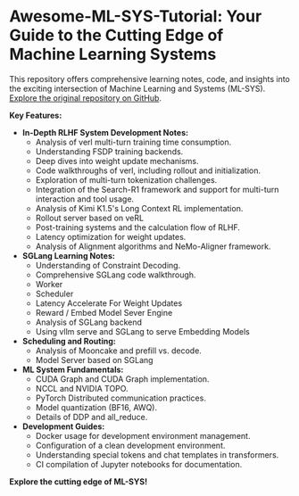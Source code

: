 # Awesome-ML-SYS-Tutorial: Your Guide to the Cutting Edge of Machine Learning Systems

This repository offers comprehensive learning notes, code, and insights into the exciting intersection of Machine Learning and Systems (ML-SYS).  [Explore the original repository on GitHub](https://github.com/zhaochenyang20/Awesome-ML-SYS-Tutorial).

**Key Features:**

*   **In-Depth RLHF System Development Notes:**
    *   Analysis of verl multi-turn training time consumption.
    *   Understanding FSDP training backends.
    *   Deep dives into weight update mechanisms.
    *   Code walkthroughs of verl, including rollout and initialization.
    *   Exploration of multi-turn tokenization challenges.
    *   Integration of the Search-R1 framework and support for multi-turn interaction and tool usage.
    *   Analysis of Kimi K1.5's Long Context RL implementation.
    *   Rollout server based on veRL
    *   Post-training systems and the calculation flow of RLHF.
    *   Latency optimization for weight updates.
    *   Analysis of Alignment algorithms and NeMo-Aligner framework.
*   **SGLang Learning Notes:**
    *   Understanding of Constraint Decoding.
    *   Comprehensive SGLang code walkthrough.
    *   Worker
    *   Scheduler
    *   Latency Accelerate For Weight Updates
    *   Reward / Embed Model Sever Engine
    *   Analysis of SGLang backend
    *   Using vllm serve and SGLang to serve Embedding Models
*   **Scheduling and Routing:**
    *   Analysis of Mooncake and prefill vs. decode.
    *   Model Server based on SGLang
*   **ML System Fundamentals:**
    *   CUDA Graph and CUDA Graph implementation.
    *   NCCL and NVIDIA TOPO.
    *   PyTorch Distributed communication practices.
    *   Model quantization (BF16, AWQ).
    *   Details of DDP and all_reduce.
*   **Development Guides:**
    *   Docker usage for development environment management.
    *   Configuration of a clean development environment.
    *   Understanding special tokens and chat templates in transformers.
    *   CI compilation of Jupyter notebooks for documentation.

**Explore the cutting edge of ML-SYS!**